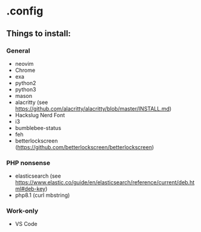 # .config

## Things to install:

### General
- neovim
- Chrome
- exa
- python2
- python3
- mason
- alacritty (see https://github.com/alacritty/alacritty/blob/master/INSTALL.md)
- Hackslug Nerd Font
- i3
- bumblebee-status
- feh
- betterlockscreen (https://github.com/betterlockscreen/betterlockscreen)

### PHP nonsense
- elasticsearch (see https://www.elastic.co/guide/en/elasticsearch/reference/current/deb.html#deb-key)
- php8.1 (curl mbstring)

### Work-only
- VS Code

